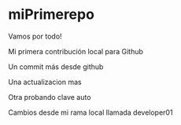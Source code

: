 # miPrimerepo

Vamos por todo!

Mi primera contribución local para Github

Un commit más desde github

Una actualizacion mas

Otra probando clave auto

Cambios desde mi rama local llamada developer01
